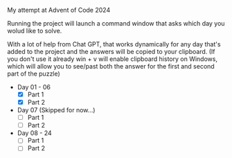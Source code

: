 My attempt at Advent of Code 2024

Running the project will launch a command window that asks which day you wolud like to solve.

With a lot of help from Chat GPT, that works dynamically for any day that's added to the project and the answers will be copied to your clipboard.
(If you don't use it already win + v will enable clipboard history on Windows, which will allow you to see/past both the answer for the first and second part of the puzzle)

- Day 01 - 06
  - [x] Part 1
  - [x] Part 2
- Day 07 (Skipped for now...)
  - [ ] Part 1
  - [ ] Part 2
- Day 08 - 24
  - [ ] Part 1
  - [ ] Part 2
